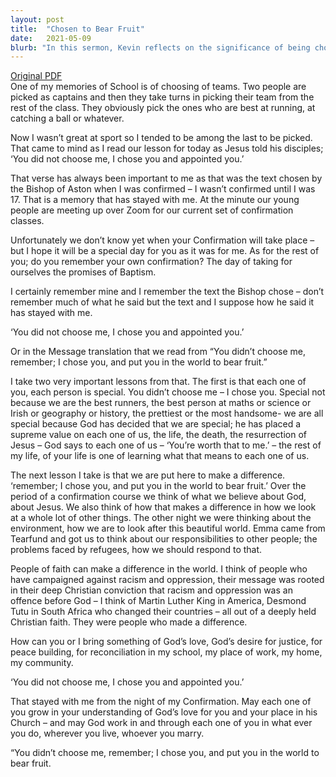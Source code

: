```yaml
---
layout: post
title:  "Chosen to Bear Fruit"
date:   2021-05-09
blurb: "In this sermon, Kevin reflects on the significance of being chosen by God, drawing from his personal experience of confirmation. He emphasizes that everyone is special in God's eyes, not because of their abilities or appearance, but because God has chosen them. He also highlights that we are put in this world to make a difference and bear fruit, using examples of influential figures who have made significant changes rooted in their Christian faith."
---
```

[Original PDF](/assets/pdf/6ofeaster2021family.pdf)    
One of my memories of School is of choosing of teams. Two people are picked as captains and then they take turns in picking their team from the rest of the class. They obviously pick the ones who are best at running, at catching a ball or whatever.

Now I wasn’t great at sport so I tended to be among the last to be picked. That came to mind as I read our lesson for today as Jesus told his disciples; ‘You did not choose me, I chose you and appointed you.’

That verse has always been important to me as that was the text chosen by the Bishop of Aston when I was confirmed – I wasn’t confirmed until I was 17. That is a memory that has stayed with me. At the minute our young people are meeting up over Zoom for our current set of confirmation classes.

Unfortunately we don’t know yet when your Confirmation will take place – but I hope it will be a special day for you as it was for me. As for the rest of you; do you remember your own confirmation? The day of taking for ourselves the promises of Baptism.

I certainly remember mine and I remember the text the Bishop chose – don’t remember much of what he said but the text and I suppose how he said it has stayed with me.

‘You did not choose me, I chose you and appointed you.’

Or in the Message translation that we read from “You didn’t choose me, remember; I chose you, and put you in the world to bear fruit.”

I take two very important lessons from that. The first is that each one of you, each person is special. You didn’t choose me – I chose you. Special not because we are the best runners, the best person at maths or science or Irish or geography or history, the prettiest or the most handsome- we are all special because God has decided that we are special; he has placed a supreme value on each one of us, the life, the death, the resurrection of Jesus – God says to each one of us – ‘You’re worth that to me.’ – the rest of my life, of your life is one of learning what that means to each one of us.

The next lesson I take is that we are put here to make a difference. ‘remember; I chose you, and put you in the world to bear fruit.’ Over the period of a confirmation course we think of what we believe about God, about Jesus. We also think of how that makes a difference in how we look at a whole lot of other things. The other night we were thinking about the environment, how we are to look after this beautiful world. Emma came from Tearfund and got us to think about our responsibilities to other people; the problems faced by refugees, how we should respond to that.

People of faith can make a difference in the world. I think of people who have campaigned against racism and oppression, their message was rooted in their deep Christian conviction that racism and oppression was an offence before God – I think of Martin Luther King in America, Desmond Tutu in South Africa who changed their countries – all out of a deeply held Christian faith. They were people who made a difference.

How can you or I bring something of God’s love, God’s desire for justice, for peace building, for reconciliation in my school, my place of work, my home, my community.

‘You did not choose me, I chose you and appointed you.’

That stayed with me from the night of my Confirmation. May each one of you grow in your understanding of God’s love for you and your place in his Church – and may God work in and through each one of you in what ever you do, wherever you live, whoever you marry.

“You didn’t choose me, remember; I chose you, and put you in the world to bear fruit.
